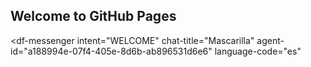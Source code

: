## Welcome to GitHub Pages

<script src="https://www.gstatic.com/dialogflow-console/fast/messenger/bootstrap.js?v=1"></script>
<df-messenger
  intent="WELCOME"
  chat-title="Mascarilla"
  agent-id="a188994e-07f4-405e-8d6b-ab896531d6e6"
  language-code="es"
></df-messenger>
